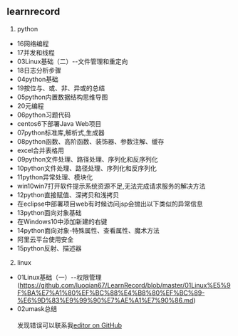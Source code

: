## learnrecord
1. python
 - 16网络编程
 - 17并发和线程
 - 03Linux基础（二）--文件管理和重定向 
 - 18日志分析步骤
 - 04python基础                
 - 19按位与、或、非、异或的总结
 - 05python内置数据结构思维导图                    
 - 20元编程
 - 06python习题代码                                
 - centos6下部署Java Web项目
 - 07python标准库,解析式,生成器                  
 - 08python函数、高阶函数、装饰器、参数注解、缓存  
 - excel合并表格用
 - 09python文件处理、路径处理、序列化和反序列化
 - 10python文件处理、路径处理、序列化和反序列化
 - 11python异常处理、模块化                        
 - win10win7打开软件提示系统资源不足,无法完成请求服务的解决方法
 - 12python直接赋值、深拷贝和浅拷贝                
 - 在eclipse中部署项目web有时候访问jsp会抛出以下类似的异常信息
 - 13python面向对象基础                            
 - 在Windows10中添加新建的右键
 - 14python面向对象-特殊属性、查看属性、魔术方法   
 - 阿里云平台使用安全
 - 15python反射、描述器
2. linux
 - 01Linux基础（一）--权限管理(https://github.com/luoqian67/LearnRecord/blob/master/01Linux%E5%9F%BA%E7%A1%80%EF%BC%88%E4%B8%80%EF%BC%89-%E6%9D%83%E9%99%90%E7%AE%A1%E7%90%86.md)
 - 02umask总结                               
<br>发现错误可以联系我[editor on GitHub](https://github.com/luoqian67/LearnRecord/edit/master/README.md)
